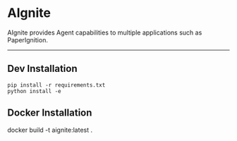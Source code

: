 # AIgnite

AIgnite provides Agent capabilities to multiple applications such as PaperIgnition.

---

## Dev Installation

```
pip install -r requirements.txt
python install -e
```


## Docker Installation
docker build -t aignite:latest .